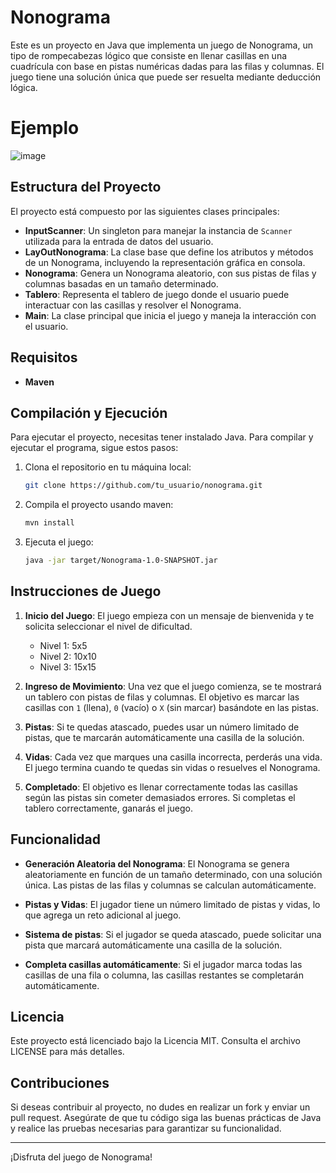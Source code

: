 # Nonograma

Este es un proyecto en Java que implementa un juego de Nonograma, un tipo de rompecabezas lógico que consiste en llenar casillas en una cuadrícula con base en pistas numéricas dadas para las filas y columnas. El juego tiene una solución única que puede ser resuelta mediante deducción lógica.

# Ejemplo

![image](https://github.com/user-attachments/assets/621ef685-ba9a-4b24-8a4f-42eb16f7a2ae)

## Estructura del Proyecto

El proyecto está compuesto por las siguientes clases principales:

- **InputScanner**: Un singleton para manejar la instancia de `Scanner` utilizada para la entrada de datos del usuario.
- **LayOutNonograma**: La clase base que define los atributos y métodos de un Nonograma, incluyendo la representación gráfica en consola.
- **Nonograma**: Genera un Nonograma aleatorio, con sus pistas de filas y columnas basadas en un tamaño determinado.
- **Tablero**: Representa el tablero de juego donde el usuario puede interactuar con las casillas y resolver el Nonograma.
- **Main**: La clase principal que inicia el juego y maneja la interacción con el usuario.

## Requisitos

- **Maven**

## Compilación y Ejecución

Para ejecutar el proyecto, necesitas tener instalado Java. Para compilar y ejecutar el programa, sigue estos pasos:

1. Clona el repositorio en tu máquina local:
    ```bash
    git clone https://github.com/tu_usuario/nonograma.git
    ```

2. Compila el proyecto usando maven:
    ```bash
    mvn install
    ```

3. Ejecuta el juego:
    ```bash
    java -jar target/Nonograma-1.0-SNAPSHOT.jar
    ```

## Instrucciones de Juego

1. **Inicio del Juego**: El juego empieza con un mensaje de bienvenida y te solicita seleccionar el nivel de dificultad.
    - Nivel 1: 5x5
    - Nivel 2: 10x10
    - Nivel 3: 15x15

2. **Ingreso de Movimiento**: Una vez que el juego comienza, se te mostrará un tablero con pistas de filas y columnas. El objetivo es marcar las casillas con `1` (llena), `0` (vacío) o `X` (sin marcar) basándote en las pistas.

3. **Pistas**: Si te quedas atascado, puedes usar un número limitado de pistas, que te marcarán automáticamente una casilla de la solución.

4. **Vidas**: Cada vez que marques una casilla incorrecta, perderás una vida. El juego termina cuando te quedas sin vidas o resuelves el Nonograma.

5. **Completado**: El objetivo es llenar correctamente todas las casillas según las pistas sin cometer demasiados errores. Si completas el tablero correctamente, ganarás el juego.

## Funcionalidad

- **Generación Aleatoria del Nonograma**: El Nonograma se genera aleatoriamente en función de un tamaño determinado, con una solución única. Las pistas de las filas y columnas se calculan automáticamente.

- **Pistas y Vidas**: El jugador tiene un número limitado de pistas y vidas, lo que agrega un reto adicional al juego.

- **Sistema de pistas**: Si el jugador se queda atascado, puede solicitar una pista que marcará automáticamente una casilla de la solución.

- **Completa casillas automáticamente**: Si el jugador marca todas las casillas de una fila o columna, las casillas restantes se completarán automáticamente.

## Licencia

Este proyecto está licenciado bajo la Licencia MIT. Consulta el archivo LICENSE para más detalles.

## Contribuciones

Si deseas contribuir al proyecto, no dudes en realizar un fork y enviar un pull request. Asegúrate de que tu código siga las buenas prácticas de Java y realice las pruebas necesarias para garantizar su funcionalidad.

---

¡Disfruta del juego de Nonograma!
